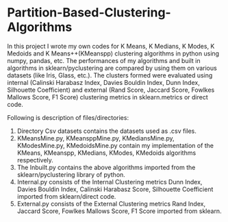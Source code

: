 # Partition-Based-Clustering-Algorithms

In this project I wrote my own codes for K Means, K Medians, K Modes, K Medoids and K Means++(KMeanspp) clustering algorithms in python using numpy, pandas, etc.
The performances of my algorithms and built in algorithms in sklearn/pyclustering are compared by using them on various datasets (like Iris, Glass, etc.).
The clusters formed were evaluated using internal (Calinski Harabasz Index, Davies Bouldin Index, Dunn Index, Silhouette Coefficient) and external (Rand Score, Jaccard Score, Fowlkes Mallows Score, F1 Score) clustering metrics in sklearn.metrics or direct code.

Following is description of files/directories:
1. Directory Csv datasets contains the datasets used as .csv files.
2. KMeansMine.py, KMeansppMine.py, KMediansMine.py, KModesMine.py, KMedoidsMine.py contain my implementation of the KMeans, KMeanspp, KMedians, KModes, KMedoids algorithms respectively.
3. The Inbuilt.py contains the above algorithms imported from the sklearn/pyclustering library of python.
4. Internal.py consists of the Internal Clustering metrics Dunn Index, Davies Bouldin Index, Calinski Harabasz Score, Silhouette Coefficient imported from sklearn/direct code.
5. External.py consists of the External Clustering metrics Rand Index, Jaccard Score, Fowlkes Mallows Score, F1 Score imported from sklearn.
